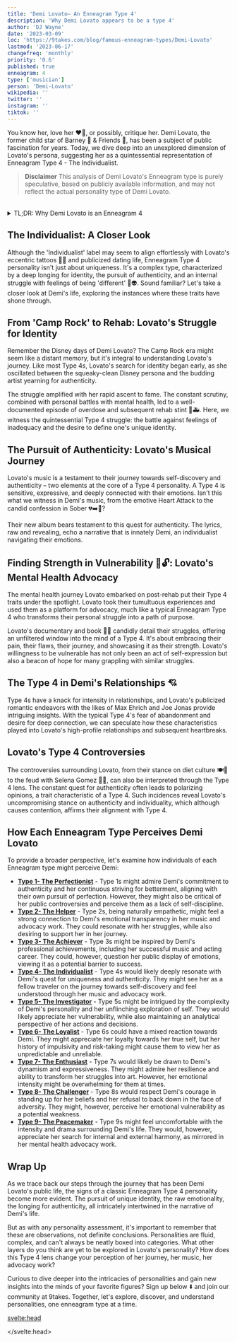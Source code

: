 ```yaml
---
title: 'Demi Lovato– An Enneagram Type 4'
description: 'Why Demi Lovato appears to be a type 4'
author: 'DJ Wayne'
date: '2023-03-09'
loc: 'https://9takes.com/blog/famous-enneagram-types/Demi-Lovato'
lastmod: '2023-06-17'
changefreq: 'monthly'
priority: '0.6'
published: true
enneagram: 4
type: ['musician']
person: 'Demi-Lovato'
wikipedia: ''
twitter: ''
instagram: ''
tiktok: ''
---
```


<!-- notes: spanish, dating, networth, barney, camp rock, heart attack, boyfriend, age

mention how her changing her pronouns from they/them back to she/ her is characteristic of a 4,
also mention how she is LGBT

Demi Lovato songs
Demi Lovato new album
Demi Lovato tour
Demi Lovato documentary
Demi Lovato rehab
Demi Lovato and Max Ehrich
Demi Lovato overdose
Demi Lovato net worth
Demi Lovato quotes
Demi Lovato and Selena Gomez
Demi Lovato Camp Rock
Demi Lovato tattoos
Demi Lovato mental health
Demi Lovato book
Demi Lovato Disney
Demi Lovato music videos
Demi Lovato awards
Demi Lovato and Wilmer Valderrama
Demi Lovato X Factor
Demi Lovato and Joe Jonas -->

<script>
	import  PopCard  from "../../../lib/components/atoms/PopCard.svelte";
</script>

<p class="firstLetter">You know her, love her ❤️‍🔥, or possibly, critique her. Demi Lovato, the former child star of Barney 🦖 & Friends 👭, has been a subject of public fascination for years. Today, we dive deep into an unexplored dimension of Lovato's persona, suggesting her as a quintessential representation of Enneagram Type 4 - The Individualist.</p>

> **Disclaimer** This analysis of Demi Lovato's Enneagram type is purely speculative, based on publicly available information, and may not reflect the actual personality type of Demi Lovato.

<div
	style="display: flex;
    justify-content: center;
    margin: 1rem 0;
	"
>
	<PopCard
		image={`/types/4s/${'Demi-Lovato'}.webp`}
		showIcon={false}
		enneagramType="4"
		displayText="Demi Lovato"
		subtext=""
	/>
</div>

<details>
<summary class="accordion">TL;DR: Why Demi Lovato is an Enneagram 4</summary>
<div class="panel">
<ul>
<li><b>Identity and Authenticity</b>: Demi Lovato's transition from Disney's Camp Rock darling to a multi-faceted artist echoes a classic Type 4 trait – the intense quest for authenticity and unique identity. This struggle, amplified by fame, showcased the Type 4's inherent longing to grasp who they truly are.
</li>
<li><b>The Emotional Landscape</b>: As a probable Type 4, Lovato's inner world is rich and emotionally charged. They face daily battles with feelings of inadequacy and the deep desire to stand out. This emotional intensity transpires through their music – a raw, honest reflection of their journey towards self-discovery.</li>
<li><b>Controversies and Challenges</b>: Lovato's public feuds and stance on various issues, while controversial, are emblematic of the Type 4's dedication to authenticity. Their outspokenness may be traced back to a Type 4's core fear of having no identity or personal significance, triggering empathy for the challenges they face in navigating their individualism.
</li>
<li><b>Core Motivation</b>: Lovato's core motivation as a potential Type 4 is their desire for uniqueness and authenticity. Whether it's their music, their advocacy for mental health, or their turbulent relationships, every action reflects this pursuit. Their narrative exemplifies a Type 4's endeavor to transform personal struggles into a unique identity, resulting in a compelling, empathetic journey.
</li>
</ul>
  </div>
</details>

<!-- put camp rock video here: LINK -->

<!-- camp rock mention in first sentence  -->
<!-- Barney & Friends should be italicized or in quotes than dino emoji after  -->

## The Individualist: A Closer Look

Although the 'Individualist' label may seem to align effortlessly with Lovato's eccentric tattoos 🎨💉 and publicized dating life, Enneagram Type 4 personality isn't just about uniqueness. It's a complex type, characterized by a deep longing for identity, the pursuit of authenticity, and an internal struggle with feelings of being 'different' 🌈👽. Sound familiar? Let's take a closer look at Demi's life, exploring the instances where these traits have shone through.

## From 'Camp Rock' to Rehab: Lovato's Struggle for Identity

Remember the Disney days of Demi Lovato? The Camp Rock era might seem like a distant memory, but it's integral to understanding Lovato's journey. Like most Type 4s, Lovato's search for identity began early, as she oscillated between the squeaky-clean Disney persona and the budding artist yearning for authenticity.

<!-- Camp Rock should be in quotes or italicized
Too many "withs" in sentence startin gwith "The constant scrutiny" -->
<!-- Emojis used for overdose is offensive considering subject matter -->

The struggle amplified with her rapid ascent to fame. The constant scrutiny, combined with personal battles with mental health, led to a well-documented episode of overdose and subsequent rehab stint 💊🚑. Here, we witness the quintessential Type 4 struggle: the battle against feelings of inadequacy and the desire to define one's unique identity.

<!-- "The Individualist" and " From Camp Rock to Rehab" Sections are way too similar and end with the same idea-- combine them -->

## The Pursuit of Authenticity: Lovato's Musical Journey

<!-- "testament to HER journey" her pronouns are she/her -->
<!-- ALL TITLES (songs,movies, albums,etc) should be italicized or in quotes -->

Lovato's music is a testament to their journey towards self-discovery and authenticity – two elements at the core of a Type 4 personality. A Type 4 is sensitive, expressive, and deeply connected with their emotions. Isn't this what we witness in Demi's music, from the emotive Heart Attack to the candid confession in Sober 💔➡️🥤?

<!-- AGAIN replace all "their" with she/her -->

Their new album bears testament to this quest for authenticity. The lyrics, raw and revealing, echo a narrative that is innately Demi, an individualist navigating their emotions.

## Finding Strength in Vulnerability 💪🔓: Lovato's Mental Health Advocacy

The mental health journey Lovato embarked on post-rehab put their Type 4 traits under the spotlight. Lovato took their tumultuous experiences and used them as a platform for advocacy, much like a typical Enneagram Type 4 who transforms their personal struggle into a path of purpose.

Lovato's documentary and book 🎥📖 candidly detail their struggles, offering an unfiltered window into the mind of a Type 4. It's about embracing their pain, their flaws, their journey, and showcasing it as their strength. Lovato's willingness to be vulnerable has not only been an act of self-expression but also a beacon of hope for many grappling with similar struggles.

## The Type 4 in Demi's Relationships 💘

Type 4s have a knack for intensity in relationships, and Lovato's publicized romantic endeavors with the likes of Max Ehrich and Joe Jonas provide intriguing insights. With the typical Type 4's fear of abandonment and desire for deep connection, we can speculate how these characteristics played into Lovato's high-profile relationships and subsequent heartbreaks.

## Lovato's Type 4 Controversies

The controversies surrounding Lovato, from their stance on diet culture 🍽️🚫 to the feud with Selena Gomez 🥊🎤, can also be interpreted through the Type 4 lens. The constant quest for authenticity often leads to polarizing opinions, a trait characteristic of a Type 4. Such incidences reveal Lovato's uncompromising stance on authenticity and individuality, which although causes contention, affirms their alignment with Type 4.

## How Each Enneagram Type Perceives Demi Lovato

<!-- Put arrow toggle (like in Notion) to hide all text unless reader wants to see more) -->

To provide a broader perspective, let's examine how individuals of each Enneagram type might perceive Demi:

- **[Type 1- The Perfectionist](/blog/enneagram/enneagram-type-1)** - Type 1s might admire Demi's commitment to authenticity and her continuous striving for betterment, aligning with their own pursuit of perfection. However, they might also be critical of her public controversies and perceive them as a lack of self-discipline.
- **[Type 2- The Helper](/blog/enneagram/enneagram-type-2)** - Type 2s, being naturally empathetic, might feel a strong connection to Demi's emotional transparency in her music and advocacy work. They could resonate with her struggles, while also desiring to support her in her journey.
- **[Type 3- The Achiever](/blog/enneagram/enneagram-type-3)** - Type 3s might be inspired by Demi's professional achievements, including her successful music and acting career. They could, however, question her public display of emotions, viewing it as a potential barrier to success.
- **[Type 4- The Individualist](/blog/enneagram/enneagram-type-4)** - Type 4s would likely deeply resonate with Demi's quest for uniqueness and authenticity. They might see her as a fellow traveler on the journey towards self-discovery and feel understood through her music and advocacy work.
- **[Type 5- The Investigator](/blog/enneagram/enneagram-type-5)** - Type 5s might be intrigued by the complexity of Demi's personality and her unflinching exploration of self. They would likely appreciate her vulnerability, while also maintaining an analytical perspective of her actions and decisions.
- **[Type 6- The Loyalist](/blog/enneagram/enneagram-type-6)** - Type 6s could have a mixed reaction towards Demi. They might appreciate her loyalty towards her true self, but her history of impulsivity and risk-taking might cause them to view her as unpredictable and unreliable.
- **[Type 7- The Enthusiast](/blog/enneagram/enneagram-type-7)** - Type 7s would likely be drawn to Demi's dynamism and expressiveness. They might admire her resilience and ability to transform her struggles into art. However, her emotional intensity might be overwhelming for them at times.
- **[Type 8- The Challenger](/blog/enneagram/enneagram-type-8)** - Type 8s would respect Demi's courage in standing up for her beliefs and her refusal to back down in the face of adversity. They might, however, perceive her emotional vulnerability as a potential weakness.
- **[Type 9- The Peacemaker](/blog/enneagram/enneagram-type-9)** - Type 9s might feel uncomfortable with the intensity and drama surrounding Demi's life. They would, however, appreciate her search for internal and external harmony, as mirrored in her mental health advocacy work.

## Wrap Up

As we trace back our steps through the journey that has been Demi Lovato's public life, the signs of a classic Enneagram Type 4 personality become more evident. The pursuit of unique identity, the raw emotionality, the longing for authenticity, all intricately intertwined in the narrative of Demi's life.

But as with any personality assessment, it's important to remember that these are observations, not definite conclusions. Personalities are fluid, complex, and can't always be neatly boxed into categories. What other layers do you think are yet to be explored in Lovato's personality? How does this Type 4 lens change your perception of her journey, her music, her advocacy work?

Curious to dive deeper into the intricacies of personalities and gain new insights into the minds of your favorite figures? Sign up below ⬇️ and join our community at 9takes. Together, let's explore, discover, and understand personalities, one enneagram type at a time.

<!-- Final Thoughts: TOO MUCH TYPE 4s ARE UNIQUE-- cut out all the extra fluff, combine sections and shorten it, wayyy too long ang repetitive  -->

<svelte:head>

<script type="application/ld+json">
	{
  "@context": "http://schema.org",
  "@graph": [
    {
      "@type": "Article",
      "articleBody": "This article examines the personality of Demi Lovato, widely thought to align with the Enneagram Type 4. Known for her authenticity, self-expression, and emotional depth, Demi embodies many characteristics of Type 4 personalities. The article delves into Demi's personal life, career, controversies, and daily struggles, all in relation to her Type 4 characteristics.",
      "creator": {
        "@type": "Person",
        "name": "DJ Wayne",
        "sameAs": ["https://www.instagram.com/djwayne3/", "https://www.youtube.com/@djwayne3", "https://www.linkedin.com/in/davidtwayne/", "https://twitter.com/djwayne3"
        ]
      },
      "author": {
        "@type": "Person",
        "name": "DJ Wayne",
        "sameAs": ["https://www.instagram.com/djwayne3/", "https://www.youtube.com/@djwayne3", "https://www.linkedin.com/in/davidtwayne/", "https://twitter.com/djwayne3"
        ]
      },
      "dateModified": {
        "@type": "Date",
        "@value": "2023-06-22"
      },
      "datePublished": {
        "@type": "Date",
        "@value": "2023-06-22"
      },
      "description": "This blog post explores Demi Lovato as a possible Enneagram Type 4. It focuses on her personality traits, her motivations, her inner world, controversies she's faced, and how these aspects might tie into the fundamental attributes of a Type 4.",
      "headline": "Demi Lovato: A Deep Dive into Her Enneagram Type 4 Personality",
      "image": {
        "@type": "ImageObject",
        "height": 900,
        "url": "https://imagelink.com/DemiLovato.jpg",
        "width": 900
      },
      "mainEntityOfPage": {
        "@id": "https://9takes.com/blog/famous-enneagram-types/Demi-Lovato",
        "@type": "WebPage"
      },
      "mentions": {
        "@type": "Person",
        "name": "Demi Lovato",
        "sameAs": ["https://en.wikipedia.org/wiki/Demi_Lovato", "https://twitter.com/ddlovato", "https://www.instagram.com/ddlovato/"
        ]
      },
      "publisher": {
        "@type": "Organization",
        "sameAs": ["https://www.instagram.com/9takesdotcom/", "https://twitter.com/9takesdotcom"],
        "logo": {
          "@type": "ImageObject",
          "url": "https://9takes.com/brand/darkRubix.png"
        },
        "name": "9takes"
      }
    },
    {
      "@type": "FAQPage",
      "mainEntity": [
        {
          "@type": "Question",
          "acceptedAnswer": {
            "@type": "Answer",
            "text": "Demi Lovato exhibits many characteristics associated with Enneagram Type 4 personalities. These include her authenticity, emotional transparency, quest for uniqueness, and her ability to turn her struggles into art. These characteristics are deeply rooted in her desire for individuality and self-understanding."
          },
          "name": "Why is Demi Lovato considered an Enneagram Type 4?"
        },
        {
          "@type": "Question",
          "acceptedAnswer": {
            "@type": "Answer",
            "text": "Demi's talent in music, her expressiveness, and her ability to openly discuss her mental health issues are all indicative of her Type 4 personality. Her continuous pursuit of authenticity and her dedication to understanding herself also reflect the strengths and growth potential of Type 4 individuals."
          },
          "name": "What are some examples of Demi Lovato's Type 4 characteristics?"
        },
		{
          "@type": "Question",
          "acceptedAnswer": {
            "@type": "Answer",
            "text": "Demi Lovato is known for her authenticity, emotional transparency, and her ability to turn her struggles into art. She seeks uniqueness and individuality. However, these descriptions are based on public perception and her portrayed image in the media. To know her exact personality, one would have to know her personally."
          },
          "name": "What is Demi Lovato's personality?"
        },
		{
          "@type": "Question",
          "acceptedAnswer": {
            "@type": "Answer",
            "text": "Demi Lovato is an Enneagram type 4, also known as The Individualist. This Enneagram type is characterized by a desire for uniqueness, authenticity, and self-understanding. Please note that this information is based on public information and not directly confirmed by Demi Lovato herself."
          },
          "name": "What is Demi Lovato's Enneagram type?"
        }
      ]
    }
  ]
}
</script>

</svelte:head>

<style lang="scss"></style>
